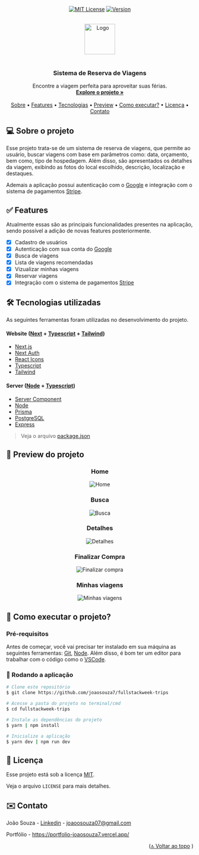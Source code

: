 <a name="readme-top"></a>

<div align="center">

[![MIT License][license-shield]][license-url]
[![Version][version-shield]][version-shield]

</div>

<br />
<div align="center">
    <a href="https://github.com/joaosouza7/fullstackweek-trips">
    <img src="public/preview/trip-icon.png" alt="Logo" width="82" height="82" />
    </a>
    <br />
    <br />

  <h3 align="center">Sistema de Reserva de Viagens</h3>

  <p align="center">
    Encontre a viagem perfeita para aproveitar suas férias.
    <br />
    <a href="https://fullstackweek-trips-joaosouza7.vercel.app/"><strong>Explore o projeto »</strong></a>
    <br />
    <br />
    <a href="#sobre">Sobre</a> •
    <a href="#features">Features</a> • 
    <a href="#tecnologias">Tecnologias</a> • 
    <a href="#preview">Preview</a> • 
    <a href="#como-executar">Como executar?</a> • 
    <a href="#licenca">Licença</a> •
    <a href="#contato">Contato</a>
  </p>
</div>

<!--Sobre o Projeto-->
<h2 id="sobre">💻 Sobre o projeto</h2>

Esse projeto trata-se de um sistema de reserva de viagens, que permite ao usuário, buscar viagens com base em parâmetros como: data, orçamento, bem como, tipo de hospedagem. Além disso, são apresentados os detalhes da viagem, exibindo as fotos do local escolhido, descrição, localização e destaques.

Ademais a aplicação possui autenticação com o [Google][google] e integração com o sistema de pagamentos [Stripe][stripe].

<!--Features-->
<h2 id="features">✅ Features</h2>

Atualmente essas são as principais funcionalidades presentes na aplicação, sendo possível a adição de novas features posteriormente.

-   [x] Cadastro de usuários
-   [x] Autenticação com sua conta do [Google][google]
-   [x] Busca de viagens
-   [x] Lista de viagens recomendadas
-   [x] Vizualizar minhas viagens
-   [x] Reservar viagens
-   [x] Integração com o sistema de pagamentos [Stripe][stripe]

<!--Tecnologias-->
<h2 id="tecnologias">🛠 Tecnologias utilizadas</h2>

As seguintes ferramentas foram utilizadas no desenvolvimento do projeto.

#### **Website** ([Next][next] + [Typescript][typescript-url] + [Tailwind][tailwind])

-   [Next.js][next]
-   [Next Auth][next-auth]
-   [React Icons][reacticons-url]
-   [Typescript][typescript-url]
-   [Tailwind][tailwind]

#### **Server** ([Node][node-url] + [Typescript][typescript-url])

-   [Server Component][server-component]
-   [Node][node-url]
-   [Prisma][prisma]
-   [PostgreSQL][postgresql]
-   [Express][expressjs]

> Veja o arquivo [package.json](https://github.com/joaosouza7/fullstackweek-trips/blob/main/package.json)

<!--Preview do projeto-->
<h2 id="preview">🔎 Preview do projeto</h2>

<div align="center">

### Home

  <img alt="Home" title="Home" src="public/preview/home.png" />

### Busca

  <img alt="Busca" title="Busca" src="public/preview/busca.png" />

### Detalhes

  <img alt="Detalhes" title="Detalhes" src="public/preview/hospedagem.png" />

### Finalizar Compra

  <img alt="Finalizar compra" title="Finalizar compra" src="public/preview/sua-viagem.png" />

### Minhas viagens

  <img alt="Minhas viagens" title="Minhas viagens" src="public/preview/minhas-viagens.png" />
</div>

<!--Como executar-->
<h2 id="como-executar">🚀 Como executar o projeto?</h2>

### Pré-requisitos

Antes de começar, você vai precisar ter instalado em sua máquina as seguintes ferramentas:
[Git][git-url], [Node][node-url].
Além disso, é bom ter um editor para trabalhar com o código como o [VSCode][vscode-url].

### 🎲 Rodando a aplicação

```bash
# Clone este repositório
$ git clone https://github.com/joaosouza7/fullstackweek-trips

# Acesse a pasta do projeto no terminal/cmd
$ cd fullstackweek-trips

# Instale as dependências do projeto
$ yarn | npm install

# Inicialize a aplicação
$ yarn dev | npm run dev
```

<!--Licença-->
<h2 id="licenca">📝 Licença</h2>

Esse projeto está sob a licença [MIT][license-url].

Veja o arquivo `LICENSE` para mais detalhes.

<!--Contato-->
<h2 id="contato">✉️ Contato</h2>

João Souza - [Linkedin](https://www.linkedin.com/in/joao-souza07/) - joaoosouza07@gmail.com

Portfólio - https://portfolio-joaosouza7.vercel.app/

<p align="right">(<a href="#readme-top">🔝 Voltar ao topo</a> )</p>

<!-- LINKS E IMAGENS -->

[license-shield]: https://img.shields.io/badge/LICENSE-MIT-green?style=for-the-badge
[license-url]: ./LICENSE
[version-shield]: https://img.shields.io/badge/VERSION-1.0.0-dc3545?style=for-the-badge
[next]: https://nextjs.org/
[next-auth]: https://next-auth.js.org/
[tailwind]: https://tailwindcss.com/
[google]: https://www.google.com/intl/pt-BR/gmail/about/
[stripe]: https://stripe.com/br
[git-url]: https://git-scm.com
[node-url]: https://nodejs.org/en
[postgresql]: https://www.postgresql.org/
[expressjs]: https://expressjs.com/pt-br/
[vscode-url]: https://code.visualstudio.com/
[server-component]: https://nextjs.org/docs/getting-started/react-essentials
[prisma]: https://www.prisma.io/
[react-url]: https://react.dev/
[typescript-url]: https://www.typescriptlang.org/
[reacticons-url]: https://react-icons.github.io/react-icons/
